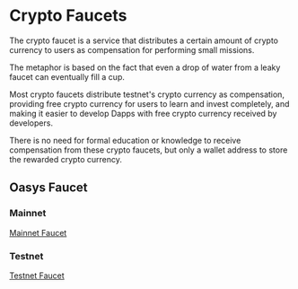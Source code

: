 ---
---

# Crypto Faucets

The crypto faucet is a service that distributes a certain amount of crypto currency to users as compensation for performing small missions.

The metaphor is based on the fact that even a drop of water from a leaky faucet can eventually fill a cup. 

Most crypto faucets distribute testnet's crypto currency as compensation, providing free crypto currency for users to learn and invest completely, and making it easier to develop Dapps with free crypto currency received by developers.

There is no need for formal education or knowledge to receive compensation from these crypto faucets, but only a wallet address to store the rewarded crypto currency.

## Oasys Faucet

### Mainnet

[Mainnet Faucet](https://faucet.oasys.games) 

### Testnet

[Testnet Faucet](https://faucet.testnet.oasys.games) 


